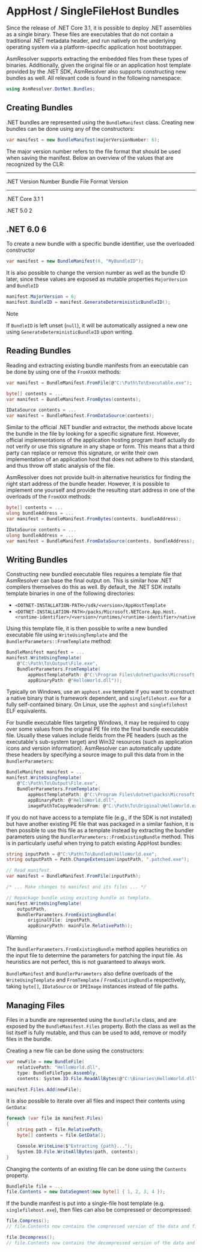 # AppHost / SingleFileHost Bundles

Since the release of .NET Core 3.1, it is possible to deploy .NET
assemblies as a single binary. These files are executables that do not
contain a traditional .NET metadata header, and run natively on the
underlying operating system via a platform-specific application host
bootstrapper.

AsmResolver supports extracting the embedded files from these types of
binaries. Additionally, given the original file or an application host
template provided by the .NET SDK, AsmResolver also supports
constructing new bundles as well. All relevant code is found in the
following namespace:

``` csharp
using AsmResolver.DotNet.Bundles;
```

## Creating Bundles

.NET bundles are represented using the `BundleManifest` class. Creating
new bundles can be done using any of the constructors:

``` csharp
var manifest = new BundleManifest(majorVersionNumber: 6);
```

The major version number refers to the file format that should be used
when saving the manifest. Below an overview of the values that are
recognized by the CLR:

  ---------------------------------------------------
  .NET Version Number    Bundle File Format Version
  ---------------------- ----------------------------
  .NET Core 3.1          1

  .NET 5.0               2

  .NET 6.0               6
  ---------------------------------------------------

To create a new bundle with a specific bundle identifier, use the
overloaded constructor

``` csharp
var manifest = new BundleManifest(6, "MyBundleID");
```

It is also possible to change the version number as well as the bundle
ID later, since these values are exposed as mutable properties
`MajorVersion` and `BundleID`

``` csharp
manifest.MajorVersion = 6;
manifest.BundleID = manifest.GenerateDeterministicBundleID();
```

> [!NOTE]
> If `BundleID` is left unset (`null`), it will be automatically assigned
> a new one using `GenerateDeterministicBundleID` upon writing.

## Reading Bundles

Reading and extracting existing bundle manifests from an executable can
be done by using one of the `FromXXX` methods:

``` csharp
var manifest = BundleManifest.FromFile(@"C:\Path\To\Executable.exe");
```

``` csharp
byte[] contents = ...
var manifest = BundleManifest.FromBytes(contents);
```

``` csharp
IDataSource contents = ...
var manifest = BundleManifest.FromDataSource(contents);
```

Similar to the official .NET bundler and extractor, the methods above
locate the bundle in the file by looking for a specific signature first.
However, official implementations of the application hosting program
itself actually do not verify or use this signature in any shape or
form. This means that a third party can replace or remove this
signature, or write their own implementation of an application host that
does not adhere to this standard, and thus throw off static analysis of
the file.

AsmResolver does not provide built-in alternative heuristics for finding
the right start address of the bundle header. However, it is possible to
implement one yourself and provide the resulting start address in one of
the overloads of the `FromXXX` methods:

``` csharp
byte[] contents = ...
ulong bundleAddress = ...
var manifest = BundleManifest.FromBytes(contents, bundleAddress);
```

``` csharp
IDataSource contents = ...
ulong bundleAddress = ...
var manifest = BundleManifest.FromDataSource(contents, bundleAddress);
```

## Writing Bundles

Constructing new bundled executable files requires a template file that
AsmResolver can base the final output on. This is similar how .NET
compilers themselves do this as well. By default, the .NET SDK installs
template binaries in one of the following directories:

-   `<DOTNET-INSTALLATION-PATH>/sdk/<version>/AppHostTemplate`
-   `<DOTNET-INSTALLATION-PATH>/packs/Microsoft.NETCore.App.Host.<runtime-identifier>/<version>/runtimes/<runtime-identifier>/native`

Using this template file, it is then possible to write a new bundled
executable file using `WriteUsingTemplate` and the
`BundlerParameters::FromTemplate` method:

``` csharp
BundleManifest manifest = ...
manifest.WriteUsingTemplate(
    @"C:\Path\To\Output\File.exe",
    BundlerParameters.FromTemplate(
        appHostTemplatePath: @"C:\Program Files\dotnet\packs\Microsoft.NETCore.App.Host.win-x64\6.0.0\runtimes\win-x64\native\apphost.exe",
        appBinaryPath: @"HelloWorld.dll"));
```

Typically on Windows, use an `apphost.exe` template if you want to
construct a native binary that is framework dependent, and
`singlefilehost.exe` for a fully self-contained binary. On Linux, use
the `apphost` and `singlefilehost` ELF equivalents.

For bundle executable files targeting Windows, it may be required to
copy over some values from the original PE file into the final bundle
executable file. Usually these values include fields from the PE headers
(such as the executable\'s sub-system target) and Win32 resources (such
as application icons and version information). AsmResolver can
automatically update these headers by specifying a source image to pull
this data from in the `BundlerParameters`:

``` csharp
BundleManifest manifest = ...
manifest.WriteUsingTemplate(
    @"C:\Path\To\Output\File.exe",
    BundlerParameters.FromTemplate(
        appHostTemplatePath: @"C:\Program Files\dotnet\packs\Microsoft.NETCore.App.Host.win-x64\6.0.0\runtimes\win-x64\native\apphost.exe",
        appBinaryPath: @"HelloWorld.dll",
        imagePathToCopyHeadersFrom: @"C:\Path\To\Original\HelloWorld.exe"));
```

If you do not have access to a template file (e.g., if the SDK is not
installed) but have another existing PE file that was packaged in a
similar fashion, it is then possible to use this file as a template
instead by extracting the bundler parameters using the
`BundlerParameters::FromExistingBundle` method. This is in particularly
useful when trying to patch existing AppHost bundles:

``` csharp
string inputPath = @"C:\Path\To\Bundled\HelloWorld.exe";
string outputPath = Path.ChangeExtension(inputPath, ".patched.exe");

// Read manifest.
var manifest = BundleManifest.FromFile(inputPath);

/* ... Make changes to manifest and its files ... */ 

// Repackage bundle using existing bundle as template.
manifest.WriteUsingTemplate(
    outputPath, 
    BundlerParameters.FromExistingBundle(
        originalFile: inputPath, 
        appBinaryPath: mainFile.RelativePath));
```

> [!WARNING]
> The `BundlerParameters.FromExistingBundle` method applies heuristics on
> the input file to determine the parameters for patching the input file.
> As heuristics are not perfect, this is not guaranteed to always work.

`BundleManifest` and `BundlerParameters` also define overloads of the
`WriteUsingTemplate` and `FromTemplate` / `FromExistingBundle`
respectively, taking `byte[]`, `IDataSource` or `IPEImage` instances
instead of file paths.

## Managing Files

Files in a bundle are represented using the `BundleFile` class, and are
exposed by the `BundleManifest.Files` property. Both the class as well
as the list itself is fully mutable, and thus can be used to add, remove
or modify files in the bundle.

Creating a new file can be done using the constructors:

``` csharp
var newFile = new BundleFile(
    relativePath: "HelloWorld.dll",
    type: BundleFileType.Assembly,
    contents: System.IO.File.ReadAllBytes(@"C:\Binaries\HelloWorld.dll"));

manifest.Files.Add(newFile);
```

It is also possible to iterate over all files and inspect their contents
using `GetData`:

``` csharp
foreach (var file in manifest.Files)
{
    string path = file.RelativePath;
    byte[] contents = file.GetData();

    Console.WriteLine($"Extracting {path}...");
    System.IO.File.WriteAllBytes(path, contents);
}
```

Changing the contents of an existing file can be done using the
`Contents` property.

``` csharp
BundleFile file = ...
file.Contents = new DataSegment(new byte[] { 1, 2, 3, 4 });
```

If the bundle manifest is put into a single-file host template (e.g.
`singlefilehost.exe`), then files can also be compressed or
decompressed:

``` csharp
file.Compress();
// file.Contents now contains the compressed version of the data and file.IsCompressed = true

file.Decompress();
// file.Contents now contains the decompressed version of the data and file.IsCompressed = false
```
